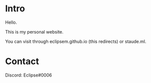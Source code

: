 # Intro
Hello.

This is my personal website. 

You can visit through eclipsem.github.io (this redirects) or staude.ml. 

# Contact

Discord: Eclipse#0006

